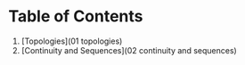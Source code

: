 # Table of Contents

1. [Topologies](01 topologies)
2. [Continuity and Sequences](02 continuity and sequences)

